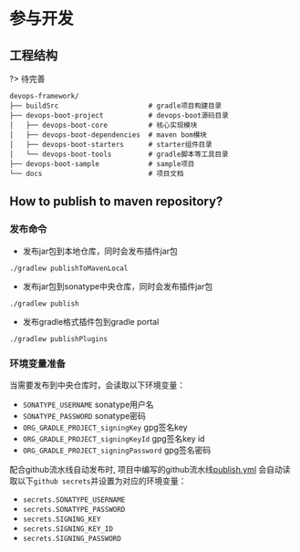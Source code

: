 # 参与开发

## 工程结构
?> 待完善

```shell script
devops-framework/
├── buildSrc                      # gradle项目构建目录
├── devops-boot-project           # devops-boot源码目录
│   ├── devops-boot-core          # 核心实现模块
│   ├── devops-boot-dependencies  # maven bom模块
│   ├── devops-boot-starters      # starter组件目录
│   └── devops-boot-tools         # gradle脚本等工具目录
├── devops-boot-sample            # sample项目
└── docs                          # 项目文档
```

## How to publish to maven repository?

### 发布命令
- 发布jar包到本地仓库，同时会发布插件jar包
```shell script
./gradlew publishToMavenLocal
```

- 发布jar包到sonatype中央仓库，同时会发布插件jar包
```shell script
./gradlew publish
```

- 发布gradle格式插件包到gradle portal
```shell script
./gradlew publishPlugins
```

### 环境变量准备
当需要发布到中央仓库时，会读取以下环境变量：

- `SONATYPE_USERNAME`  sonatype用户名
- `SONATYPE_PASSWORD`  sonatype密码
- `ORG_GRADLE_PROJECT_signingKey`  gpg签名key
- `ORG_GRADLE_PROJECT_signingKeyId`  gpg签名key id
- `ORG_GRADLE_PROJECT_signingPassword`  gpg签名密码

配合github流水线自动发布时, 项目中编写的github流水线[publish.yml](../.github/workflows/publish.yml)
会自动读取以下`github secrets`并设置为对应的环境变量：

- `secrets.SONATYPE_USERNAME`
- `secrets.SONATYPE_PASSWORD`
- `secrets.SIGNING_KEY`
- `secrets.SIGNING_KEY_ID`
- `secrets.SIGNING_PASSWORD`
